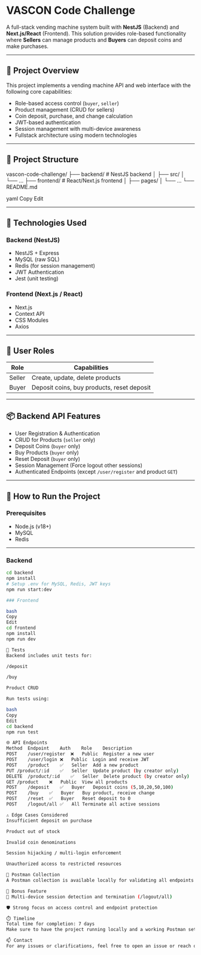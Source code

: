 # VASCON Code Challenge

A full-stack vending machine system built with **NestJS** (Backend) and **Next.js/React** (Frontend). This solution provides role-based functionality where **Sellers** can manage products and **Buyers** can deposit coins and make purchases.

---

## 🧠 Project Overview

This project implements a vending machine API and web interface with the following core capabilities:

- Role-based access control (`buyer`, `seller`)
- Product management (CRUD for sellers)
- Coin deposit, purchase, and change calculation
- JWT-based authentication
- Session management with multi-device awareness
- Fullstack architecture using modern technologies

---

## 📁 Project Structure

vascon-code-challenge/
├── backend/ # NestJS backend
│ ├── src/
│ └── ...
├── frontend/ # React/Next.js frontend
│ ├── pages/
│ └── ...
└── README.md

yaml
Copy
Edit

---

## 🚀 Technologies Used

### Backend (NestJS)

- NestJS + Express
- MySQL (raw SQL)
- Redis (for session management)
- JWT Authentication
- Jest (unit testing)

### Frontend (Next.js / React)

- Next.js
- Context API
- CSS Modules
- Axios

---

## 🔐 User Roles

| Role   | Capabilities                               |
| ------ | ------------------------------------------ |
| Seller | Create, update, delete products            |
| Buyer  | Deposit coins, buy products, reset deposit |

---

## 📦 Backend API Features

- User Registration & Authentication
- CRUD for Products (`seller` only)
- Deposit Coins (`buyer` only)
- Buy Products (`buyer` only)
- Reset Deposit (`buyer` only)
- Session Management (Force logout other sessions)
- Authenticated Endpoints (except `/user/register` and product `GET`)

---

## 🔧 How to Run the Project


### Prerequisites

- Node.js (v18+)
- MySQL
- Redis

---

### Backend

```bash
cd backend
npm install
# Setup .env for MySQL, Redis, JWT keys
npm run start:dev

### Frontend

bash
Copy
Edit
cd frontend
npm install
npm run dev

🧪 Tests
Backend includes unit tests for:

/deposit

/buy

Product CRUD

Run tests using:

bash
Copy
Edit
cd backend
npm run test

🌐 API Endpoints
Method	Endpoint	Auth	Role	Description
POST	/user/register	❌	Public	Register a new user
POST	/user/login	❌	Public	Login and receive JWT
POST	/product	✅	Seller	Add a new product
PUT	/product/:id	✅	Seller	Update product (by creator only)
DELETE	/product/:id	✅	Seller	Delete product (by creator only)
GET	/product	❌	Public	View all products
POST	/deposit	✅	Buyer	Deposit coins (5,10,20,50,100)
POST	/buy	✅	Buyer	Buy product, receive change
POST	/reset	✅	Buyer	Reset deposit to 0
POST	/logout/all	✅	All	Terminate all active sessions

⚠️ Edge Cases Considered
Insufficient deposit on purchase

Product out of stock

Invalid coin denominations

Session hijacking / multi-login enforcement

Unauthorized access to restricted resources

🧪 Postman Collection
A Postman collection is available locally for validating all endpoints. Please request it during code review or testing.

📌 Bonus Feature
🔄 Multi-device session detection and termination (/logout/all)

🛡️ Strong focus on access control and endpoint protection

⏱️ Timeline
Total time for completion: 7 days
Make sure to have the project running locally and a working Postman setup for demonstration.

📫 Contact
For any issues or clarifications, feel free to open an issue or reach out via GitHub.

```
